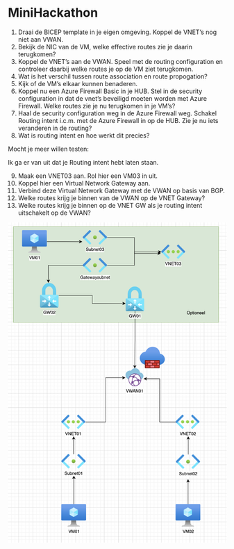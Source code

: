# MiniHackathon

1. Draai de BICEP template in je eigen omgeving. Koppel de VNET’s nog niet aan VWAN.
2. Bekijk de NIC van de VM, welke effective routes zie je daarin terugkomen?
3. Koppel de VNET’s aan de VWAN. Speel met de routing configuration en controleer daarbij welke routes je op de VM ziet terugkomen. 
4. Wat is het verschil tussen route association en route propogation?
5. Kijk of de VM’s elkaar kunnen benaderen.
6. Koppel nu een Azure Firewall Basic in je HUB. Stel in de security configuration in dat de vnet’s beveiligd moeten worden met Azure Firewall. Welke routes zie je nu terugkomen in je VM’s?
7. Haal de security configuration weg in de Azure Firewall weg. Schakel Routing intent i.c.m. met de Azure Firewall in op de HUB. Zie je nu iets veranderen in de routing?
8. Wat is routing intent en hoe werkt dit precies?

Mocht je meer willen testen:

Ik ga er van uit dat je Routing intent hebt laten staan.

9. Maak een VNET03 aan. Rol hier een VM03 in uit.
10. Koppel hier een Virtual Network Gateway aan.
11. Verbind deze Virtual Network Gateway met de VWAN op basis van BGP.
12. Welke routes krijg je binnen van de VWAN op de VNET Gateway?
13. Welke routes krijg je binnen op de VNET GW als je routing intent uitschakelt op de VWAN?

![image](/Overview.png)